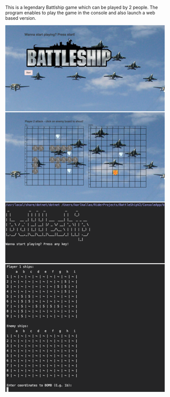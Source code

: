 This is a legendary Battlship game which can be played by 2 people. The program enables to play the game in the console and also launch a web based version.

<img src="imgs/Screenshot 2019-05-10 at 11.01.04.png" >

<img src="imgs/Screenshot 2019-05-10 at 11.00.26.png" >

<img src="imgs/Screenshot 2019-05-10 at 11.01.44.png" >

<img src="imgs/Screenshot 2019-05-10 at 11.02.04.png" >
